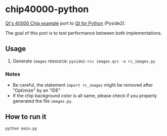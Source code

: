 # chip40000-python

[Qt's 40000 Chip example](https://doc.qt.io/qt-5/qtwidgets-graphicsview-chip-example.html)
port to [Qt for Python](https://pyside.org) (Pyside2).

The goal of this port is to test performance between both implementations.

## Usage

1. Generate `images` resource: `pyside2-rcc images.qrc -o rc_images.py`

### Notes

* Be careful, the statement `import rc_images` might be removed after "Optimize" by an "IDE"
* If the chip background color is all same, please check if you properly generated
  the file `images.py`.

## How to run it

`python main.py`

